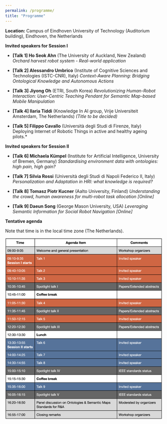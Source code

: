 ```yaml
---
permalink: /programme/
title: "Programme"
---
```


**Location:** Campus of Eindhoven University of Technology (Auditorium building), Eindhoven, the Netherlands



**Invited speakers for Session I**

- **[Talk 1] Ho Seok Ahn** (The University of Auckland, New Zealand)
*Orchard harvest robot system - Real-world application*

- **[Talk 2] Alessandro Umbrico** (Institute of Cognitive Sciences and Technologies (ISTC-CNR), Italy)
*Context-Aware Planning: Bridging Ontological Knowledge and Autonomous Actions*

- **[Talk 3] Jiyong Oh** (ETRI, South Korea)
*Revolutionizing Human-Robot Interaction: User-Centric Teaching Pendant for Semantic Map-based Mobile Manipulation*

- **[Talk 4] Ilaria Tiddi** (Knowledge In AI group, Vrije Universiteit Amsterdam, The Netherlands)
*(Title to be decided)*

- **[Talk 5] Filippo Cavallo** (Università degli Studi di Firenze, Italy)
Deploying Internet of Robotic Things in active and healthy ageing pilots.* 


**Invited speakers for Session II**

- **[Talk 6] Michaela Kümpel** (Institute for Artificial Intelligence, University of Bremen, Germany)
*Standardising environment data with ontologies: high pain, high gain?*

- **[Talk 7] Silvia Rossi** (Università degli Studi di Napoli Federico II, Italy)
*Personalization and Adaptation in HRI: what knowledge is required?*

- **[Talk 8] Tomasz Piotr Kucner** (Aalto University, Finland)
*Understanding the crowd, human awareness for multi-robot task allocation [Online]*

- **[Talk 9] Daeun Song** (George Mason University, USA)
*Leveraging Semantic Information for Social Robot Navigation [Online]*


 

**Tentative agenda**

Note that time is in the local time zone (The Netherlands). 

<img title="" alt="" src="./../images/agenda.png"> 






